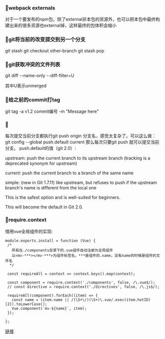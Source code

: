 ### 🤠webpack externals
 
对于一个要发布的npm包，除了external非本包的资源外，也可以把本包中最终构建出来的很多资源也external掉，这样最终的包体积会缩小

### 🤠git将当前的改变提交到另一个分支
git stash
git checkout other-branch
git stash pop

### 🤠git获取冲突的文件列表

git diff --name-only --diff-filter=U

其中U表示unmerged

### 🤠给之前的commit打tag

git tag -a v1.2 commit编号 -m "Message here"


### 🤠

每次提交当前分支都执行git push origin 分支名，感觉太复杂了。可以这么做：
git config --global push.default current
那么每次只要git push 就可以提交当前分支。
push.default的值（git 2.0）:

upstream: push the current branch to its upstream branch (tracking is a deprecated synonym for upstream)

current: push the current branch to a branch of the same name

simple: (new in Git 1.7.11) like upstream, but refuses to push if the upstream branch's name is different from the local one

This is the safest option and is well-suited for beginners.

This will become the default in Git 2.0.


### 🤠require.context

借用vue全局组件的实现:
```
module.exports.install = function (Vue) {
 /*
   所有在./components目录下的.vue组件自动注册为全局组件
   以<mv-***></mv-***>为组件标签名，***是组件的.name，没有name的时候是组件的文件名
  */

 const requireAll = context => context.keys().map(context);

 const component = require.context('./components', false, /\.vue$/);
 // const directive = require.context('./directives', false, /\.js$/);

 requireAll(component).forEach((item) => {
   const name = (item.name || /(\S+\/)(\S+)\.vue/.exec(item.hotID)[2]).toLowerCase();
   Vue.component(`mv-${name}`, item);
 });

};
```

[链接](https://juejin.im/post/5ab8bcdb6fb9a028b77acdbd)
